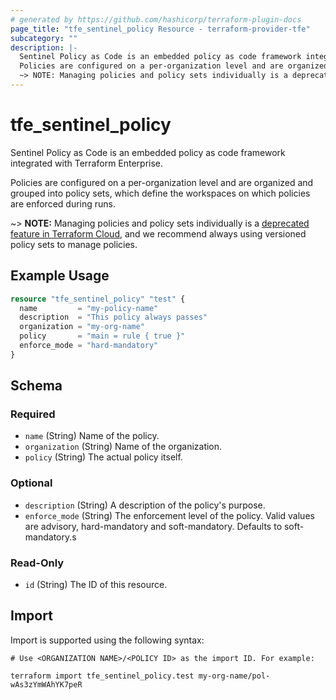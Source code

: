 ```yaml
---
# generated by https://github.com/hashicorp/terraform-plugin-docs
page_title: "tfe_sentinel_policy Resource - terraform-provider-tfe"
subcategory: ""
description: |-
  Sentinel Policy as Code is an embedded policy as code framework integrated with Terraform Enterprise.
  Policies are configured on a per-organization level and are organized and grouped into policy sets, which define the workspaces on which policies are enforced during runs.
  ~> NOTE: Managing policies and policy sets individually is a deprecated feature in Terraform Cloud https://www.terraform.io/cloud-docs/sentinel/manage-policies?_ga=2.94174173.1392855715.1658762101-1323299352.1652184430#policies-and-policy-sets, and we recommend always using versioned policy sets to manage policies.
---
```


# tfe_sentinel_policy

Sentinel Policy as Code is an embedded policy as code framework integrated with Terraform Enterprise.

 Policies are configured on a per-organization level and are organized and grouped into policy sets, which define the workspaces on which policies are enforced during runs.

 ~> **NOTE:** Managing policies and policy sets individually is a [deprecated feature in Terraform Cloud](https://www.terraform.io/cloud-docs/sentinel/manage-policies?_ga=2.94174173.1392855715.1658762101-1323299352.1652184430#policies-and-policy-sets), and we recommend always using versioned policy sets to manage policies.

## Example Usage 

```terraform
resource "tfe_sentinel_policy" "test" {
  name         = "my-policy-name"
  description  = "This policy always passes"
  organization = "my-org-name"
  policy       = "main = rule { true }"
  enforce_mode = "hard-mandatory"
}
```

<!-- schema generated by tfplugindocs -->
## Schema

### Required

- `name` (String) Name of the policy.
- `organization` (String) Name of the organization.
- `policy` (String) The actual policy itself.

### Optional

- `description` (String) A description of the policy's purpose.
- `enforce_mode` (String) The enforcement level of the policy. Valid values are advisory, hard-mandatory and soft-mandatory. Defaults to soft-mandatory.s

### Read-Only

- `id` (String) The ID of this resource.

## Import

Import is supported using the following syntax:

```shell
# Use <ORGANIZATION NAME>/<POLICY ID> as the import ID. For example:

terraform import tfe_sentinel_policy.test my-org-name/pol-wAs3zYmWAhYK7peR
```